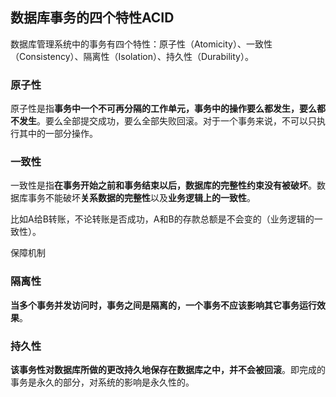 ## 数据库事务的四个特性ACID

数据库管理系统中的事务有四个特性：原子性（Atomicity）、一致性（Consistency）、隔离性（Isolation）、持久性（Durability）。

### 原子性

原子性是指**事务中一个不可再分隔的工作单元，事务中的操作要么都发生，要么都不发生**。要么全部提交成功，要么全部失败回滚。对于一个事务来说，不可以只执行其中的一部分操作。

### 一致性

一致性是指**在事务开始之前和事务结束以后，数据库的完整性约束没有被破坏**。数据库事务不能破坏**关系数据的完整性**以及**业务逻辑上的一致性**。

比如A给B转账，不论转账是否成功，A和B的存款总额是不会变的（业务逻辑的一致性）。

保障机制

### 隔离性

**当多个事务并发访问时，事务之间是隔离的，一个事务不应该影响其它事务运行效果**。

### 持久性

**该事务性对数据库所做的更改持久地保存在数据库之中，并不会被回滚**。即完成的事务是永久的部分，对系统的影响是永久性的。